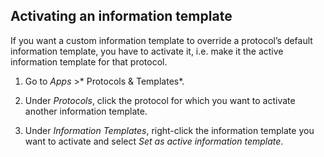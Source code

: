 ## Activating an information template

If you want a custom information template to override a protocol’s default information template, you have to activate it, i.e. make it the active information template for that protocol.

1. Go to *Apps* >* Protocols & Templates*.

2. Under *Protocols*, click the protocol for which you want to activate another information template.

3. Under *Information Templates*, right-click the information template you want to activate and select *Set as active information template*.
